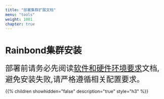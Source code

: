 ```yaml
---
title: "部署集群扩展文档"
menu: "tools"
weight: 1001
chapter: true
---
```


#  Rainbond集群安装

<font  size=05>部署前请务必先阅读[软件和硬件环境要求](/docs/user-operations/op-guide/recommendation/)文档,避免安装失败,请严格遵循相关配置要求。</font>


{{% children showhidden="false" description="true" style="h3"  %}}
